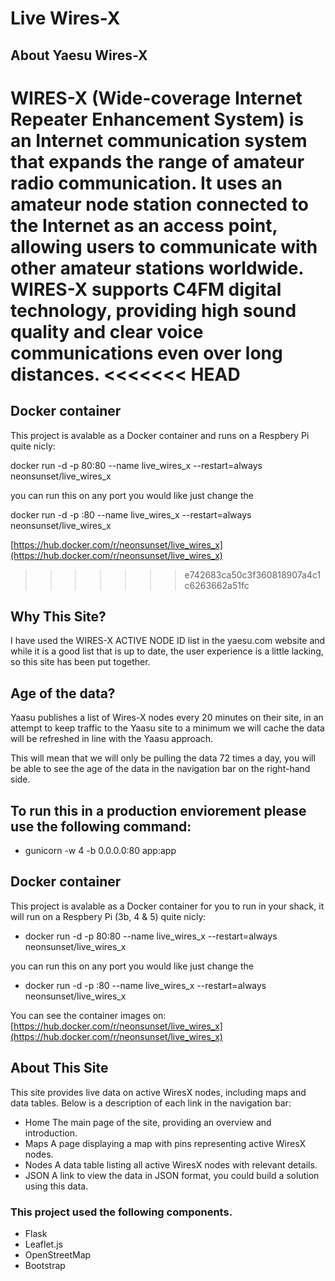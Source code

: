 # Live Wires-X 

## About Yaesu Wires-X

WIRES-X (Wide-coverage Internet Repeater Enhancement System) is an Internet communication system that expands the range of amateur radio communication. It uses an amateur node station connected to the Internet as an access point, allowing users to communicate with other amateur stations worldwide. WIRES-X supports C4FM digital technology, providing high sound quality and clear voice communications even over long distances.
<<<<<<< HEAD
=======

## Docker container
This project is avalable as a Docker container and runs on a Respbery Pi quite nicly: 

docker run -d -p 80:80 --name live_wires_x --restart=always neonsunset/live_wires_x

you can run this on any port you would like just change the <port>

docker run -d -p <port>:80 --name live_wires_x --restart=always neonsunset/live_wires_x

[https://hub.docker.com/r/neonsunset/live_wires_x](https://hub.docker.com/r/neonsunset/live_wires_x)

>>>>>>> e742683ca50c3f360818907a4c1c6263662a51fc

## Why This Site?
I have used the WIRES-X ACTIVE NODE ID list in the yaesu.com website and while it is a good list that is up to date, the user experience is a little lacking, so this site has been put together.

## Age of the data?
Yaasu publishes a list of Wires-X nodes every 20 minutes on their site, in an attempt to keep traffic to the Yaasu site to a minimum we will cache the data will be refreshed in line with the Yaasu approach.

This will mean that we will only be pulling the data 72 times a day, you will be able to see the age of the data in the navigation bar on the right-hand side.


## To run this in a production enviorement please use the following command: 
- gunicorn -w 4 -b 0.0.0.0:80 app:app

## Docker container
This project is avalable as a Docker container for you to run in your shack, it will run on a Respbery Pi (3b, 4 & 5) quite nicly:

- docker run -d -p 80:80 --name live_wires_x --restart=always neonsunset/live_wires_x

you can run this on any port you would like just change the

- docker run -d -p :80 --name live_wires_x --restart=always neonsunset/live_wires_x

You can see the container images on: [https://hub.docker.com/r/neonsunset/live_wires_x](https://hub.docker.com/r/neonsunset/live_wires_x)

## About This Site
This site provides live data on active WiresX nodes, including maps and data tables. Below is a description of each link in the navigation bar:

- Home The main page of the site, providing an overview and introduction.
- Maps A page displaying a map with pins representing active WiresX nodes.
- Nodes A data table listing all active WiresX nodes with relevant details.
- JSON A link to view the data in JSON format, you could build a solution using this data.

### This project used the following components.

- Flask
- Leaflet.js
- OpenStreetMap
- Bootstrap